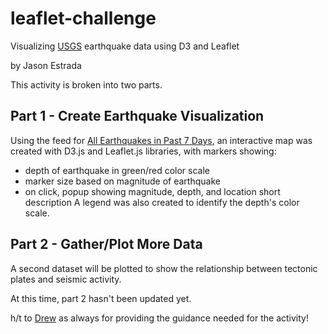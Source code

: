 # leaflet-challenge
Visualizing [USGS](https://earthquake.usgs.gov/earthquakes/feed/v1.0/geojson.php) earthquake data using D3 and Leaflet

by Jason Estrada

This activity is broken into two parts.

## Part 1 - Create Earthquake Visualization
Using the feed for [All Earthquakes in Past 7 Days](https://earthquake.usgs.gov/earthquakes/feed/v1.0/summary/all_week.geojson), an interactive map was created with D3.js and Leaflet.js libraries, with markers showing:
- depth of earthquake in green/red color scale
- marker size based on magnitude of earthquake
- on click, popup showing magnitude, depth, and location short description
A legend was also created to identify the depth's color scale.

## Part 2 - Gather/Plot More Data
A second dataset will be plotted to show the relationship between tectonic plates and seismic activity.

At this time, part 2 hasn't been updated yet.

h/t to [Drew](https://github.com/codentell) as always for providing the guidance needed for the activity!
